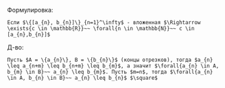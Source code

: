 Формулировка:
```spoiler-markdown
Если $\{[a_{n}, b_{n}]\}_{n=1}^\infty$ - вложенная $\Rightarrow \exists{c \in \mathbb{R}}~~ \forall{n \in \mathbb{N}}~~ c \in [a_{n},b_{n}]$
```

Д-во:
```spoiler-markdown
Пусть $A = \{a_{n}\}, B = \{b_{n}\}$ (концы отрезков), тогда $a_{n} \leq a_{n+m} \leq b_{n+m} \leq b_{m}$, а значит $\forall{a_{n} \in A, b_{m} \in B}~~ a_{n} \leq b_{m}$. Пусть $m=n$, тогда $\forall{a_{n} \in A, b_{n} \in B}~~ a_{n} \leq b_{n}$ $\square$
```




